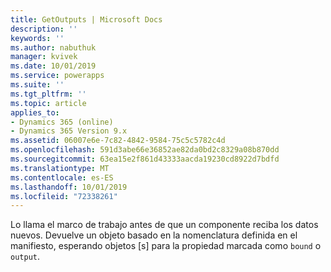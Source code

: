 ```yaml
---
title: GetOutputs | Microsoft Docs
description: ''
keywords: ''
ms.author: nabuthuk
manager: kvivek
ms.date: 10/01/2019
ms.service: powerapps
ms.suite: ''
ms.tgt_pltfrm: ''
ms.topic: article
applies_to:
- Dynamics 365 (online)
- Dynamics 365 Version 9.x
ms.assetid: 06007e6e-7c82-4842-9584-75c5c5782c4d
ms.openlocfilehash: 591d3abe66e36852ae82da0bd2c8329a08b870dd
ms.sourcegitcommit: 63ea15e2f861d43333aacda19230cd8922d7bdfd
ms.translationtype: MT
ms.contentlocale: es-ES
ms.lasthandoff: 10/01/2019
ms.locfileid: "72338261"
---
```

Lo llama el marco de trabajo antes de que un componente reciba los datos nuevos. Devuelve un objeto basado en la nomenclatura definida en el manifiesto, esperando objetos [s] para la propiedad marcada como `bound` o `output`.
